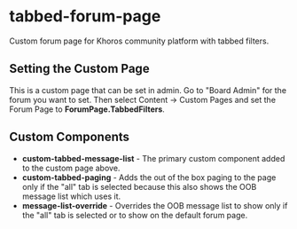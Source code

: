 # tabbed-forum-page
Custom forum page for Khoros community platform with tabbed filters.

Setting the Custom Page
-----------------------

This is a custom page that can be set in admin. Go to "Board Admin" for the forum you want to set. Then select Content -> Custom Pages and set the Forum Page to **ForumPage.TabbedFilters**.

Custom Components
-----------------

*   **custom-tabbed-message-list** - The primary custom component added to the custom page above.
*   **custom-tabbed-paging** - Adds the out of the box paging to the page only if the "all" tab is selected because this also shows the OOB message list which uses it.
*   **message-list-override** - Overrides the OOB message list to show only if the "all" tab is selected or to show on the default forum page.
